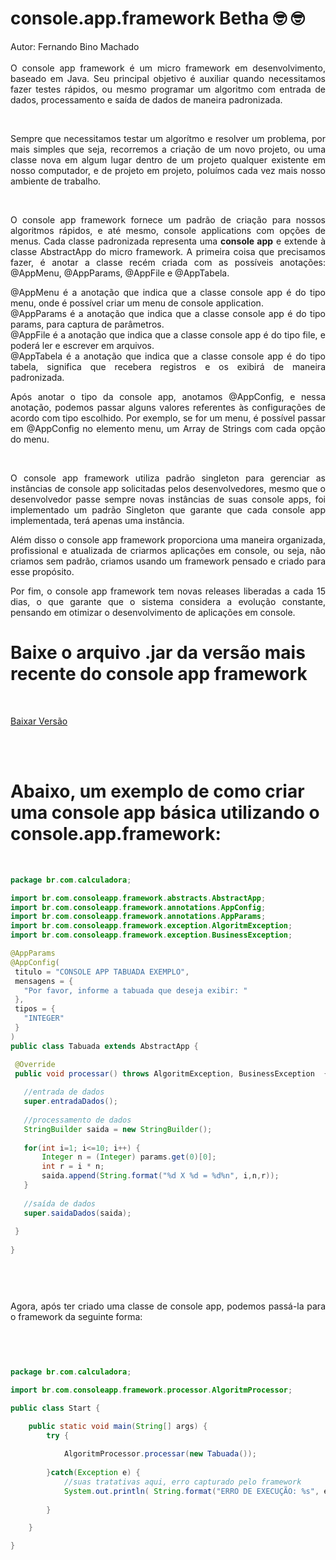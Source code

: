 # console.app.framework Betha &#129299; &#129299;

<p align="justify">
  Autor: Fernando Bino Machado <br><br>
  O console app framework é um micro framework em desenvolvimento, baseado em Java.
  Seu principal objetivo é auxiliar quando necessitamos fazer testes rápidos, ou mesmo 
  programar um algoritmo com entrada de dados, processamento e saída de dados
  de maneira padronizada.
</p>
<br>

<p align="justify">
  Sempre que necessitamos testar um algorítmo e resolver um problema, por mais simples
  que seja, recorremos a criação de um novo projeto, ou uma classe nova em algum lugar
  dentro de um projeto qualquer existente em nosso computador, e de projeto em projeto, 
  poluímos cada vez mais nosso ambiente de trabalho.
</p>
<br>

<p align="justify">
  O console app framework fornece um padrão de criação para nossos algoritmos
  rápidos, e até mesmo, console applications com opções de menus.
  Cada classe padronizada representa uma <b>console app</b> e extende à classe AbstractApp do micro framework. 
  A primeira coisa que precisamos fazer, é anotar a classe recém criada com as possíveis anotações:
  @AppMenu, @AppParams, @AppFile e @AppTabela.
</p>

<p align="justify">
	@AppMenu é a anotação que indica que a classe console app é do tipo menu, onde é possível criar um menu de console application.<br>
	@AppParams é a anotação que indica que a classe console app é do tipo params, para captura de parâmetros. <br>
	@AppFile é a anotação que indica que a classe console app é do tipo file, e poderá ler e escrever em arquivos. <br>
	@AppTabela é a anotação que indica que a classe console app é do tipo tabela, significa que recebera registros e os 
	exibirá de maneira padronizada. <br>
</p>

<p align="justify">
	Após anotar o tipo da console app, anotamos @AppConfig, e nessa anotação, podemos passar alguns valores
  	referentes às configurações de acordo com tipo escolhido. Por exemplo, se for um menu, é possível passar 
	em @AppConfig no elemento menu, um Array de Strings com cada opção do menu.
</p>

<br>

<p align="justify">
	O console app framework utiliza padrão singleton para gerenciar as instâncias de console app solicitadas
	pelos desenvolvedores, mesmo que o desenvolvedor passe sempre novas instâncias de suas console apps,
	foi implementado um padrão Singleton que garante que cada console app implementada, terá apenas uma 
	instância.
</p>

<p align="justify">
	Além disso o console app framework proporciona uma maneira organizada, profissional e atualizada
	de criarmos aplicações em console, ou seja, não criamos sem padrão, criamos usando um framework pensado
	e criado para esse propósito.
</p>

<p align="justify">
	Por fim, o console app framework tem novas releases liberadas a cada 15 dias, o que garante que 
	o sistema considera a evolução constante, pensando em otimizar o desenvolvimento de aplicações em console.
</p>


<h1>Baixe o arquivo .jar da versão mais recente do console app framework</h1><br>

<p align="justify">
	<a href="https://github.com/devBino/console_app_framework/tree/main/versoes" target="_blank">
	Baixar Versão
	</a>
</p><br>


 <br>
 
 <p align="justify">
  <h1>Abaixo, um exemplo de como criar uma console app básica utilizando o console.app.framework: </h1><br>
 </p>
 
 ```java
package br.com.calculadora;

import br.com.consoleapp.framework.abstracts.AbstractApp;
import br.com.consoleapp.framework.annotations.AppConfig;
import br.com.consoleapp.framework.annotations.AppParams;
import br.com.consoleapp.framework.exception.AlgoritmException;
import br.com.consoleapp.framework.exception.BusinessException;

@AppParams
@AppConfig(
  titulo = "CONSOLE APP TABUADA EXEMPLO",
  mensagens = {
  	"Por favor, informe a tabuada que deseja exibir: "
  },
  tipos = {
  	"INTEGER"
  }
)
public class Tabuada extends AbstractApp {

  @Override
  public void processar() throws AlgoritmException, BusinessException  {
  	
  	//entrada de dados
  	super.entradaDados();
  	
  	//processamento de dados
  	StringBuilder saida = new StringBuilder();
  	
  	for(int i=1; i<=10; i++) {
  		Integer n = (Integer) params.get(0)[0];
  		int r = i * n;
  		saida.append(String.format("%d X %d = %d%n", i,n,r));
  	}
  	
  	//saída de dados
  	super.saidaDados(saida);
  	
  }
  
}




 ```
 
 <br>
 
<p align="justify">Agora, após ter criado uma classe de console app, podemos passá-la para o framework da seguinte forma:</p><br>

```java


package br.com.calculadora;

import br.com.consoleapp.framework.processor.AlgoritmProcessor;

public class Start {

	public static void main(String[] args) {
		try {
			
			AlgoritmProcessor.processar(new Tabuada());
			
		}catch(Exception e) {
			//suas tratativas aqui, erro capturado pelo framework
			System.out.println( String.format("ERRO DE EXECUÇÃO: %s", e.getMessage()) );
			
		}

	}

}




```